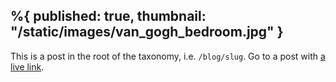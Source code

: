 %{
    published: true,
    thumbnail: "/static/images/van_gogh_bedroom.jpg"
}
---

This is a post in the root of the taxonomy, i.e. `/blog/slug`. Go to a post with [a live link](/blog/releases/elixir-v1.5).